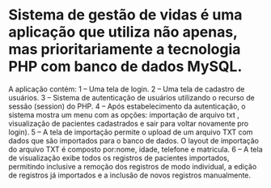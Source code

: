 # Sistema de gestão de vidas é uma aplicação que utiliza não apenas, mas prioritariamente a tecnologia PHP com banco de dados MySQL. 
A aplicação contém:
1 – Uma tela de login.
2 – Uma tela de cadastro de usuários.
3 – Sistema de autenticação de usuários utilizando o recurso de sessão (session) do PHP.
4 – Após estabelecimento da autenticação, o sistema mostra um menu com as opções: importação de arquivo txt , visualização de pacientes cadastrados e sair para voltar novamente pro login).
5 – A tela de importação permite o upload de um arquivo TXT com dados que são importados para o banco de dados. O layout de importação do arquivo TXT é composto por:nome, idade, telefone e matricula.
6 – A tela de visualização exibe todos os registros de pacientes importados, permitindo inclusive a remoção dos registros de modo individual, a edição de registros já importados e a 
inclusão de novos registros manualmente.
